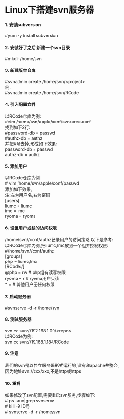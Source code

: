 # Linux下搭建svn服务器

#### 1. 安装subversion  
\#yum -y install subversion  
#### 2. 安装好了之后 新建一个svn目录  
\#mkdir /home/svn  
#### 3. 新建版本仓库  
\#svnadmin create /home/svn/<project\>  
例:  
\#svnadmin create /home/svn/RCode  
#### 4. 引入配置文件  
以RCode仓库为例:  
\#vim /home/svn/apple/conf/svnserve.conf  
找到如下2行:  
\#password-db = passwd  
\#authz-db = authz  
并把#号去掉,形成如下效果:  
password-db = passwd  
authz-db = authz  
#### 5. 添加用户  
以RCode仓库为例  
\# vim /home/svn/apple/conf/passwd  
添加如下效果,  
注:左为用户名,右为密码  
[users]  
liumc = liumc  
lmc = lmc  
ryoma = ryoma  

#### 6. 设置用户或组的访问权限  
/home/svn//conf/authz记录用户的访问策略,以下是参考:  
以RCode仓库为例,把liumc,lmc放到一个组并控制权限:  
\#/home/svn/<repo>/conf/authz  
[groups]  
php = liumc,lmc  
[RCode:/]  
@php = rw # php组有读写权限  
ryoma = r # ryoma用户只读  
\* = # 其他用户无任何权限  

#### 7. 启动服务器  
\#svnserve -d -r /home/svn  
#### 8. 测试服务器  
svn co svn://192.168.1.00/<repo\>  
以RCode为例:  
svn co svn://19.168.1.184/RCode  
#### 9. 注意  
我们的svn是以独立服务器形式运行的,没有和apache做整合,  
因为地址svn://xxx/xxx,不是http或https  
#### 10. 重启  
如果修改了svn配置,需要重启svn服务,步骤如下:  
\# ps -aux|grep svnserve  
\# kill -9 ID号  
\# svnserve -d -r /home/svn  
